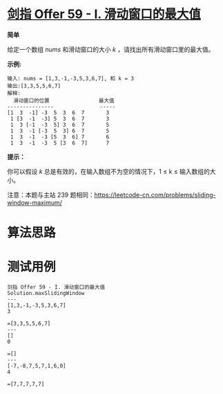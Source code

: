 # [剑指 Offer 59 - I. 滑动窗口的最大值][cnTitle]

**简单**

给定一个数组  *nums*  和滑动窗口的大小  *k* ，请找出所有滑动窗口里的最大值。

**示例:** 

```
输入: nums = [1,3,-1,-3,5,3,6,7], 和 k = 3
输出:[3,3,5,5,6,7] 
解释:
  滑动窗口的位置                最大值
---------------               -----
[1  3  -1] -3  5  3  6  7       3
 1 [3  -1  -3] 5  3  6  7       3
 1  3 [-1  -3  5] 3  6  7       5
 1  3  -1 [-3  5  3] 6  7       5
 1  3  -1  -3 [5  3  6] 7       6
 1  3  -1  -3  5 [3  6  7]      7
```



**提示：** 

你可以假设  *k* 总是有效的，在输入数组不为空的情况下，1 ≤ k ≤ 输入数组的大小。

注意：本题与主站 239 题相同：https://leetcode-cn.com/problems/sliding-window-maximum/




# 算法思路

# 测试用例
```
剑指 Offer 59 - I. 滑动窗口的最大值
Solution.maxSlidingWindow
---
[1,3,-1,-3,5,3,6,7]
3

=[3,3,5,5,6,7] 
---
[]
0

=[]
---
[-7,-8,7,5,7,1,6,0]
4

=[7,7,7,7,7]
```

[cnTitle]: https://leetcode-cn.com/problems/hua-dong-chuang-kou-de-zui-da-zhi-lcof/
